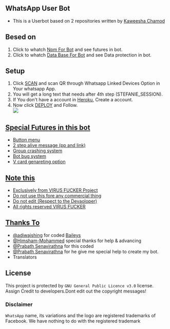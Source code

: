 ## WhatsApp User Bot

- This is a Userbot based on 2 repositories written by [Kaweesha Chamod](https://github.com/)

## Besed on
1. Click to whatch [Npm For Bot](https://github.com/Kaweeshachamodk/npm) and see futures in bot.
2. Click to whatch [Data Base For Bot](https://github.com/Kaweeshachamodk/DataBase) and see Data protection in bot.

## Setup

1. Click [SCAN](https://replit.com/@Kaweeshachamodk/STEFANIE-BETA-NEW-6?v=1) and scan QR through Whatsapp Linked Devices Option in Your whatsapp App.
2. You will get a long text that needs after 4th step (STEFANIE_SESSION).
3. If You don't have a account in [Heroku](https://signup.heroku.com/), Create a account.
4. Now click [DEPLOY](https://heroku.com/deploy?template=https://github.com/Kaweeshachamodk/WhatsApp-Bot) and Follow.
   <br>
   <a href="https://youtu.be/GNSARiAUfKA"><img src="https://img.shields.io/badge/-watch%20video-critical?style=for-the-badge&logo=youtube&logoColor=white">
   <br>
## Special Futures in this bot

- Button menu
- 2 step alive message (pp and link)
- Group crashing system 
- Bot bug system 
- V card genareting option


## Note this
- Exclusively from VIRUS FUCKER Project 
- Do not use this fore any commercial thing
- Do not edit (Respect to the Devaoloper) 
- All rights reserved VIRUS FUCKER


## Thanks To
- [@adiwajshing](https://github.com/adiwajshing) for coded [Baileys](https://github.com/adiwajshing/Baileys) 
- [@Himsham-Mohammed](https://github.com/Hisham-Muhammed) special thanks for help & advancing
- [@Prabath Senavirathna](https://github.com/MrChaby) for this coded
- [@Prabath Senavirathna](https://github.com/MrChaby) for he give me special help to create my bot.
- Translators

## License
This project is protected by `GNU General Public Licence v3.0` license.
Assign Credit to developers.Dont edit out the copyright messages!

### Disclaimer
`WhatsApp` name, its variations and the logo are registered trademarks of Facebook. We have nothing to do with the registered trademark
